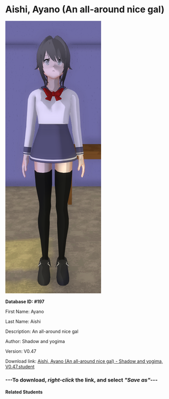 # Aishi, Ayano (An all-around nice gal)

<img src="Files/Aishi, Ayano (An all-around nice gal).png" title="Aishi, Ayano (An all-around nice gal) - Shadow and yogima, V0.47">

**Database ID: #197**

First Name: Ayano

Last Name: Aishi

Description: An all-around nice gal

Author: Shadow and yogima

Version: V0.47

Download link: <a href="https://raw.githubusercontent.com/Arbiter1223/Daigaku-Gurashi-Custom-Students/master/Students/Files/Aishi%2C%20Ayano%20(An%20all-around%20nice%20gal)%20-%20Shadow%20and%20yogima%2C%20V0.47.student">Aishi, Ayano (An all-around nice gal) - Shadow and yogima, V0.47.student</a>

### ---**To download, _right-click_ the link, and select _"Save as"_**---

#### Related Students

